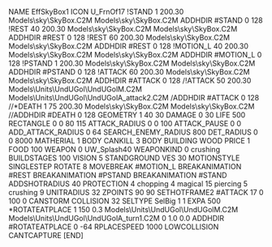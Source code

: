 NAME EffSkyBox1
ICON U_FrnOf17
!STAND          1 200.30  Models\sky\SkyBox.C2M Models\sky\SkyBox.C2M
ADDHDIR #STAND 0 128
!REST          40 200.30  Models\sky\SkyBox.C2M Models\sky\SkyBox.C2M
ADDHDIR #REST 0 128
!REST          60 200.30  Models\sky\SkyBox.C2M Models\sky\SkyBox.C2M
ADDHDIR #REST 0 128
!MOTION_L      40 200.30  Models\sky\SkyBox.C2M Models\sky\SkyBox.C2M
ADDHDIR #MOTION_L 0 128
!PSTAND        1  200.30  Models\sky\SkyBox.C2M Models\sky\SkyBox.C2M
ADDHDIR #PSTAND 0 128 
!ATTACK        60 200.30  Models\sky\SkyBox.C2M Models\sky\SkyBox.C2M
ADDHDIR #ATTACK 0 128
/!ATTACK        50 200.30  Models\Units\UndUGol\UndUGolM.C2M Models\Units\UndUGol\UndUGolA_attack2.C2M
/ADDHDIR #ATTACK 0 128
//*DEATH       1  75 200.30  Models\sky\SkyBox.C2M Models\sky\SkyBox.C2M
//ADDHDIR #DEATH 0 128
GEOMETRY 1 40 30
DAMAGE   0 30
LIFE     500
RECTANGLE 0 0 80 115
ATTACK_RADIUS 0 0 100
ATTACK_PAUSE 0 0
ADD_ATTACK_RADIUS 0 64
SEARCH_ENEMY_RADIUS 800
DET_RADIUS 0 0 8000
MATHERIAL 1 BODY
CANKILL 3 BODY BUILDING WOOD
PRICE 1 FOOD 100
WEAPON 0 UW_Splash40
WEAPONKIND 0 crushing
BUILDSTAGES 100
VISION 5
STANDGROUND
VES 30
MOTIONSTYLE SINGLESTEP
ROTATE 8
MOVEBREAK #MOTION_L
BREAKANIMATION #REST
BREAKANIMATION #PSTAND
BREAKANIMATION #STAND
ADDSHOTRADIUS 40
PROTECTION 4 chopping 4 magical 15 piercing 5 crushing 9
UNITRADIUS 32
ZPOINTS 90 90
SETHOTFRAME2 #ATTACK 17 0 100 0
CANSTORM
COLLISION 32
SELTYPE SelBig 1 1
EXPA 500
*ROTATEATPLACE      1 150 0.3 Models\Units\UndUGol\UndUGolM.C2M Models\Units\UndUGol\UndUGolA_turn1.C2M 0 1.0 0.0
ADDHDIR #ROTATEATPLACE 0 -64
RPLACESPEED         1000
LOWCOLLISION
CANTCAPTURE
[END]
